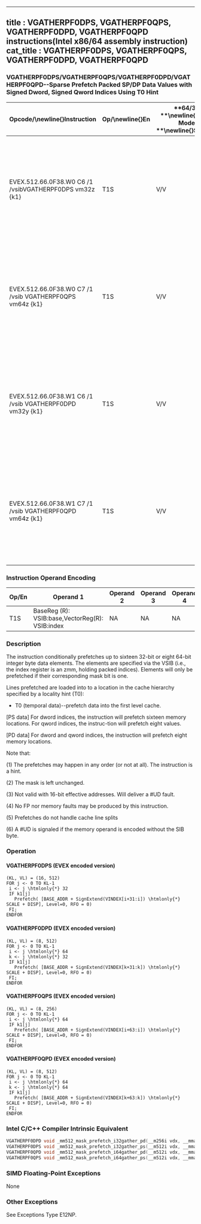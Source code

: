 ----------------------------
title : VGATHERPF0DPS, VGATHERPF0QPS, VGATHERPF0DPD, VGATHERPF0QPD instructions(Intel x86/64 assembly instruction)
cat_title : VGATHERPF0DPS, VGATHERPF0QPS, VGATHERPF0DPD, VGATHERPF0QPD
----------------------------
### VGATHERPF0DPS/VGATHERPF0QPS/VGATHERPF0DPD/VGATHERPF0QPD--Sparse Prefetch Packed SP/DP Data Values with Signed Dword, Signed Qword Indices Using T0 Hint


|**Opcode/**\newline{}**Instruction**|**Op/**\newline{}**En**|**64/32 **\newline{}**bit Mode **\newline{}**Support**|**CPUID **\newline{}**Feature **\newline{}**Flag**|**Description**|
|------------------------------------|-----------------------|------------------------------------------------------|--------------------------------------------------|---------------|
|EVEX.512.66.0F38.W0 C6 /1 /vsibVGATHERPF0DPS vm32z {k1}|T1S|V/V|AVX512PF|Using signed dword indices, prefetch sparse byte memory locations containing single-precision data using opmask k1 and T0 hint.|
|EVEX.512.66.0F38.W0 C7 /1 /vsib VGATHERPF0QPS vm64z {k1}|T1S|V/V|AVX512PF|Using signed qword indices, prefetch sparse byte memory locations containing single-precision data using opmask k1 and T0 hint.|
|EVEX.512.66.0F38.W1 C6 /1 /vsib VGATHERPF0DPD vm32y {k1}|T1S|V/V|AVX512PF|Using signed dword indices, prefetch sparse byte memory locations containing double-precision data using opmask k1 and T0 hint.|
|EVEX.512.66.0F38.W1 C7 /1 /vsib VGATHERPF0QPD vm64z {k1}|T1S|V/V|AVX512PF|Using signed qword indices, prefetch sparse byte memory locations containing double-precision data using opmask k1 and T0 hint.|
### Instruction Operand Encoding


|Op/En|Operand 1|Operand 2|Operand 3|Operand 4|
|-----|---------|---------|---------|---------|
|T1S|BaseReg (R): VSIB:base,VectorReg(R): VSIB:index|NA|NA|NA|
### Description


The instruction conditionally prefetches up to sixteen 32-bit or eight 64-bit integer byte data elements. The elements are specified via the VSIB (i.e., the index register is an zmm, holding packed indices). Elements will only be prefetched if their corresponding mask bit is one. 

Lines prefetched are loaded into to a location in the cache hierarchy specified by a locality hint (T0):

*  T0 (temporal data)--prefetch data into the first level cache.

[PS data] For dword indices, the instruction will prefetch sixteen memory locations. For qword indices, the instruc-tion will prefetch eight values.

[PD data] For dword and qword indices, the instruction will prefetch eight memory locations. 

Note that:

(1) The prefetches may happen in any order (or not at all). The instruction is a hint.

(2) The mask is left unchanged.

(3) Not valid with 16-bit effective addresses. Will deliver a #UD fault.

(4) No FP nor memory faults may be produced by this instruction.

(5) Prefetches do not handle cache line splits

(6) A #UD is signaled if the memory operand is encoded without the SIB byte.


### Operation
#### VGATHERPF0DPS (EVEX encoded version)
```info-verb
(KL, VL) = (16, 512)
FOR j  <- 0 TO KL-1
 i <-  j \htmlonly{*} 32
 IF k1[j] 
   Prefetch( [BASE_ADDR + SignExtend(VINDEX[i+31:i]) \htmlonly{*} SCALE + DISP], Level=0, RFO = 0)
 FI;
ENDFOR
```
#### VGATHERPF0DPD (EVEX encoded version)
```info-verb
(KL, VL) = (8, 512)
FOR j  <- 0 TO KL-1
 i <-  j \htmlonly{*} 64
 k <-  j \htmlonly{*} 32
 IF k1[j] 
   Prefetch( [BASE_ADDR + SignExtend(VINDEX[k+31:k]) \htmlonly{*} SCALE + DISP], Level=0, RFO = 0)
 FI;
ENDFOR
```
#### VGATHERPF0QPS (EVEX encoded version)
```info-verb
(KL, VL) = (8, 256)
FOR j  <- 0 TO KL-1
 i  <- j \htmlonly{*} 64
 IF k1[j] 
   Prefetch( [BASE_ADDR + SignExtend(VINDEX[i+63:i]) \htmlonly{*} SCALE + DISP], Level=0, RFO = 0)
 FI;
ENDFOR
```
#### VGATHERPF0QPD (EVEX encoded version)
```info-verb
(KL, VL) = (8, 512)
FOR j  <- 0 TO KL-1
 i  <- j \htmlonly{*} 64
 k  <- j \htmlonly{*} 64
 IF k1[j] 
   Prefetch( [BASE_ADDR + SignExtend(VINDEX[k+63:k]) \htmlonly{*} SCALE + DISP], Level=0, RFO = 0)
 FI;
ENDFOR
```

### Intel C/C++ Compiler Intrinsic Equivalent

```cpp
VGATHERPF0DPD void _mm512_mask_prefetch_i32gather_pd(__m256i vdx, __mmask8 m, void * base, int scale, int hint);
VGATHERPF0DPS void _mm512_mask_prefetch_i32gather_ps(__m512i vdx, __mmask16 m, void * base, int scale, int hint);
VGATHERPF0QPD void _mm512_mask_prefetch_i64gather_pd(__m512i vdx, __mmask8 m, void * base, int scale, int hint);
VGATHERPF0QPS void _mm512_mask_prefetch_i64gather_ps(__m512i vdx, __mmask8 m, void * base, int scale, int hint);
```
### SIMD Floating-Point Exceptions


None

### Other Exceptions


See Exceptions Type E12NP.

